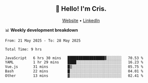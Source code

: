 
<h2 align="center">👋 Hello! I'm Cris.</h2>
<p align="center">
  <a href="https://www.criscunas.dev">Website</a> •
  <a href="https://www.linkedin.com/in/cristophercunas/">LinkedIn</a> 
</p>


📊 **Weekly development breakdown**
<!--START_SECTION:waka-->

```txt
From: 21 May 2025 - To: 28 May 2025

Total Time: 9 hrs

JavaScript   6 hrs 30 mins   █████████████████▓░░░░░░░   70.53 %
YAML         1 hr 29 mins    ████░░░░░░░░░░░░░░░░░░░░░   16.23 %
Vue.js       31 mins         █▒░░░░░░░░░░░░░░░░░░░░░░░   05.75 %
Bash         22 mins         █░░░░░░░░░░░░░░░░░░░░░░░░   04.01 %
Other        13 mins         ▓░░░░░░░░░░░░░░░░░░░░░░░░   02.41 %
```

<!--END_SECTION:waka-->

